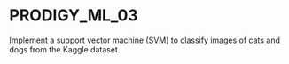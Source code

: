 # PRODIGY_ML_03

Implement a support vector machine (SVM) to classify images of cats and dogs from the Kaggle dataset.
